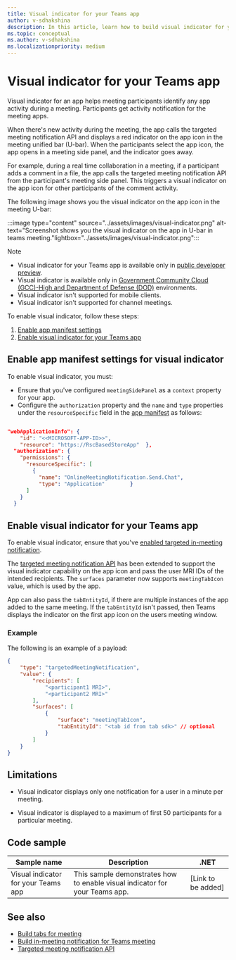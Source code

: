 ```yaml
---
title: Visual indicator for your Teams app
author: v-sdhakshina
description: In this article, learn how to build visual indicator for your Microsoft Teams app in meeting.
ms.topic: conceptual
ms.author: v-sdhakshina
ms.localizationpriority: medium
---
```


# Visual indicator for your Teams app

Visual indicator for an app helps meeting participants identify any app activity during a meeting. Participants get activity notification for the meeting apps.

When there's new activity during the meeting, the app calls the targeted meeting notification API and displays a red indicator on the app icon in the meeting unified bar (U-bar). When the participants select the app icon, the app opens in a meeting side panel, and the indicator goes away.

For example, during a real time collaboration in a meeting, if a participant adds a comment in a file, the app calls the targeted meeting notification API from the participant's meeting side panel. This triggers a visual indicator on the app icon for other participants of the comment activity.

The following image shows you the visual indicator on the app icon in the meeting U-bar:

:::image type="content" source="../assets/images/visual-indicator.png" alt-text="Screenshot shows you the visual indicator on the app in U-bar in teams meeting."lightbox="../assets/images/visual-indicator.png":::

> [!NOTE]
>
> * Visual indicator for your Teams app is available only in [public developer preview](~/resources/dev-preview/developer-preview-intro.md).
> * Visual indicator is available only in [Government Community Cloud (GCC)-High and Department of Defense (DOD)](~/concepts/app-fundamentals-overview.md#government-community-cloud) environments.
> * Visual indicator isn't supported for mobile clients.
> * Visual indicator isn't supported for channel meetings.

To enable visual indicator, follow these steps:

1. [Enable app manifest settings](#enable-app-manifest-settings-for-visual-indicator)
1. [Enable visual indicator for your Teams app](#enable-visual-indicator-for-your-teams-app)

## Enable app manifest settings for visual indicator

To enable visual indicator, you must:

* Ensure that you've configured `meetingSidePanel` as a `context` property for your app.
* Configure the `authorization` property and the `name` and `type` properties under the `resourceSpecific` field in the [app manifest](../resources/schema/manifest-schema.md#authorization) as follows:

```json

"webApplicationInfo": {
    "id": "<<MICROSOFT-APP-ID>>",
    "resource": "https://RscBasedStoreApp"  },
  "authorization": {
    "permissions": {
      "resourceSpecific": [
        {
          "name": "OnlineMeetingNotification.Send.Chat",
          "type": "Application"        }
      ]
    }
  }
```

## Enable visual indicator for your Teams app

To enable visual indicator, ensure that you've [enabled targeted in-meeting notification](in-meeting-notification-for-meeting.md#enable-targeted-in-meeting-notification).

The [targeted meeting notification API](meeting-apps-apis.md#targeted-meeting-notification-and-visual-indicator-api) has been extended to support the visual indicator capability on the app icon and pass the user MRI IDs of the intended recipients. The `surfaces` parameter now supports `meetingTabIcon` value, which is used by the app.

App can also pass the `tabEntityId`, if there are multiple instances of the app added to the same meeting. If the `tabEntityId` isn't passed, then Teams displays the indicator on the first app icon on the users meeting window.

### Example

The following is an example of a payload:

```json
{
    "type": "targetedMeetingNotification",
    "value": {
        "recipients": [
            "<participant1 MRI>",
            "<participant2 MRI>" 
        ],
        "surfaces": [
            {
                "surface": "meetingTabIcon",
                "tabEntityId": "<tab id from tab sdk>" // optional           
            }
        ]
    }
}

```

## Limitations

* Visual indicator displays only one notification for a user in a minute per meeting.

* Visual indicator is displayed to a maximum of first 50 participants for a particular meeting.

## Code sample

|Sample name | Description | .NET |
|----------------|-----------------|--------------|
| Visual indicator for your Teams app | This sample demonstrates how to enable visual indicator for your Teams app. | [Link to be added] |

## See also

* [Build tabs for meeting](build-tabs-for-meeting.md)
* [Build in-meeting notification for Teams meeting](in-meeting-notification-for-meeting.md)
* [Targeted meeting notification API](meeting-apps-apis.md#targeted-meeting-notification-and-visual-indicator-api)
